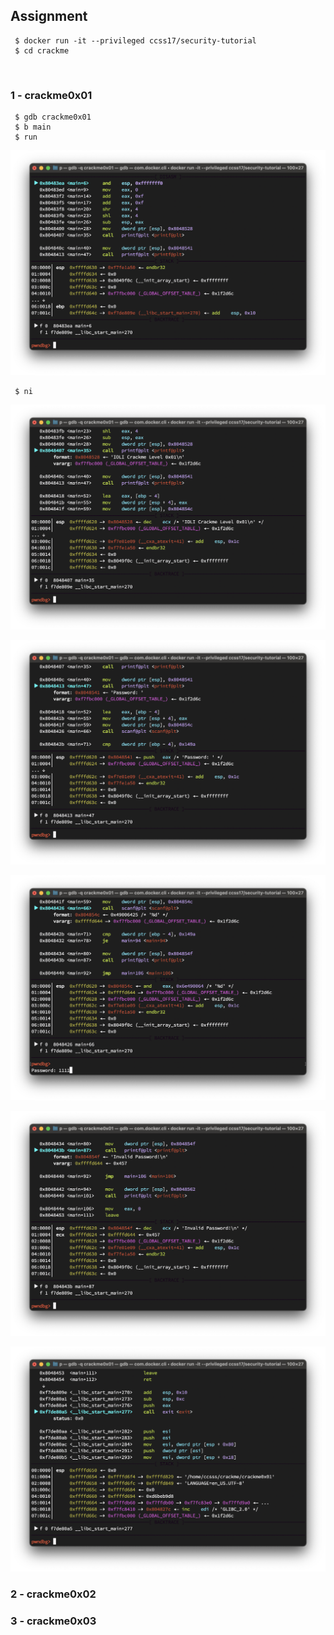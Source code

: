 ## Assignment

```shell
 $ docker run -it --privileged ccss17/security-tutorial
 $ cd crackme
```

<br/>

### 1 - crackme0x01

```shell
 $ gdb crackme0x01
 $ b main
 $ run
```

![01-01](https://github.com/YYYEJI/GBC_SECURITY/blob/master/img/01-01.png?raw=true)

```shell
 $ ni
```

![01-02](https://github.com/YYYEJI/GBC_SECURITY/blob/master/img/01-02.png?raw=true)

![01-03](https://github.com/YYYEJI/GBC_SECURITY/blob/master/img/01-03.png?raw=true)

![01-04](https://github.com/YYYEJI/GBC_SECURITY/blob/master/img/01-04.png?raw=true)

![01-05](https://github.com/YYYEJI/GBC_SECURITY/blob/master/img/01-05.png?raw=true)

![01-06](https://github.com/YYYEJI/GBC_SECURITY/blob/master/img/01-06.png?raw=true)

### 2 - crackme0x02

### 3 - crackme0x03
